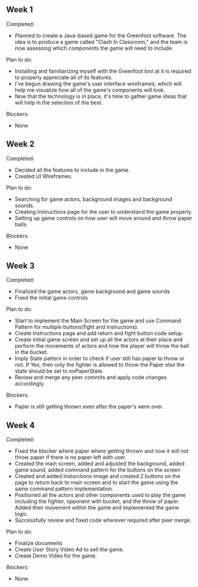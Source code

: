 ## Week 1

Completed:

- Planned to create a Java-based game for the Greenfoot software. The idea is to produce a game called "Clash In Classroom," and the team is now assessing which components the game will need to include.

Plan to do:

- Installing and familiarizing myself with the Greenfoot tool at it is required to properly appreciate all of its features.
- I've begun drawing the game's user interface wireframes, which will help me visualize how all of the game's components will look.
- Now that the technology is in place, it's time to gather game ideas that will help in the selection of the best.

Blockers:

- None

## Week 2

Completed:

- Decided all the features to include in the game.
- Created UI Wireframes.

Plan to do:

- Searching for game actors, background images and background sounds.
- Creating Instructions page for the user to understand the game properly.
- Setting up game controls on how user will move around and throw paper balls

Blockers:

- None

## Week 3

Completed:

- Finalized the game actors, game background and game sounds
- Fixed the initial game controls

Plan to do:

- Start to implement the Main Screen for the game and use Command Pattern for multiple buttons(fight and instructions).
- Create Instructions page and add return and fight button code setup.
- Create Initial game screen and set up all the actors at their place and perform the movements of actors and how the player will throw the ball in the bucket.
- Imply State pattern in order to check if user still has paper to throw or not. If Yes, then only the fighter is allowed to throw the Paper else the state should be set to noPaperState.
- Review and merge any peer commits and apply code changes accordingly.

Blockers:

- Paper is still getting thrown even after the paper's were over.

## Week 4

Completed:

- Fixed the blocker where paper where getting thrown and now it will not throw paper if there is no paper left with user.
- Created the main screen, added and adjusted the background, added game sound, added command pattern for the buttons on the screen
- Created and added Insturctions image and created 2 buttons on the page to return back to main screen and to start the game using the same command pattern implementation.
- Positioned all the actors and other components used to play the game including the fighter, opponent with bucket, and the throw of paper. Added their movement within the game and implemented the game logic.
- Successfully review and fixed code wherever required after peer merge.

Plan to do:

- Finalize documents
- Create User Story Video Ad to sell the game.
- Create Demo Video for the game.

Blockers:

- None
